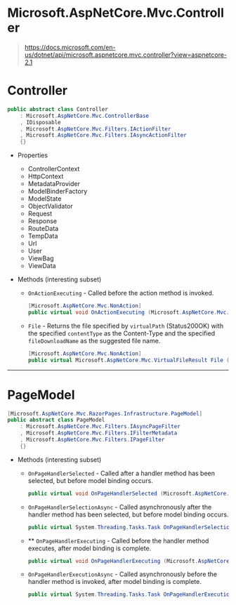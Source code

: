 # Microsoft.AspNetCore.Mvc.Controller
> https://docs.microsoft.com/en-us/dotnet/api/microsoft.aspnetcore.mvc.controller?view=aspnetcore-2.1

# Controller
```cs
public abstract class Controller
	: Microsoft.AspNetCore.Mvc.ControllerBase
	, IDisposable
	, Microsoft.AspNetCore.Mvc.Filters.IActionFilter
	, Microsoft.AspNetCore.Mvc.Filters.IAsyncActionFilter
	{}
```

- Properties
	- ControllerContext
	- HttpContext
	- MetadataProvider
	- ModelBinderFactory
	- ModelState
	- ObjectValidator
	- Request
	- Response
	- RouteData
	- TempData
	- Url
	- User
	- ViewBag
	- ViewData

- Methods (interesting subset)
	- `OnActionExecuting` - Called before the action method is invoked.
		```cs
		[Microsoft.AspNetCore.Mvc.NonAction]
		public virtual void OnActionExecuting (Microsoft.AspNetCore.Mvc.Filters.ActionExecutingContext context);
		```
	- `File` - Returns the file specified by `virtualPath` (Status200OK) with the specified `contentType` as the Content-Type and the specified `fileDownloadName` as the suggested file name.
		```cs
		[Microsoft.AspNetCore.Mvc.NonAction]
		public virtual Microsoft.AspNetCore.Mvc.VirtualFileResult File (string virtualPath, string contentType, string fileDownloadName, bool enableRangeProcessing);
		```
***

# PageModel
```cs
[Microsoft.AspNetCore.Mvc.RazorPages.Infrastructure.PageModel]
public abstract class PageModel
	: Microsoft.AspNetCore.Mvc.Filters.IAsyncPageFilter
	, Microsoft.AspNetCore.Mvc.Filters.IFilterMetadata
	, Microsoft.AspNetCore.Mvc.Filters.IPageFilter
	{}
```

- Methods (interesting subset)

	- `OnPageHandlerSelected` - Called after a handler method has been selected, but before model binding occurs.
		```cs
		public virtual void OnPageHandlerSelected (Microsoft.AspNetCore.Mvc.Filters.PageHandlerSelectedContext context);
		```

	- `OnPageHandlerSelectionAsync` - Called asynchronously after the handler method has been selected, but before model binding occurs.
		```cs
		public virtual System.Threading.Tasks.Task OnPageHandlerSelectionAsync (Microsoft.AspNetCore.Mvc.Filters.PageHandlerSelectedContext context);
		```

	- ** `OnPageHandlerExecuting` - Called before the handler method executes, after model binding is complete.
		```cs
		public virtual void OnPageHandlerExecuting (Microsoft.AspNetCore.Mvc.Filters.PageHandlerExecutingContext context);
		```

	- `OnPageHandlerExecutionAsync` - Called asynchronously before the handler method is invoked, after model binding is complete.
		```cs
		public virtual System.Threading.Tasks.Task OnPageHandlerExecutionAsync (Microsoft.AspNetCore.Mvc.Filters.PageHandlerExecutingContext context, Microsoft.AspNetCore.Mvc.Filters.PageHandlerExecutionDelegate next);
		```
